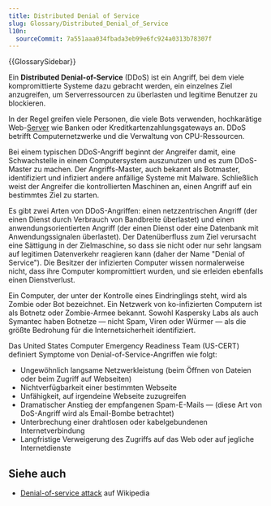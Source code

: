 ```yaml
---
title: Distributed Denial of Service
slug: Glossary/Distributed_Denial_of_Service
l10n:
  sourceCommit: 7a551aaa034fbada3eb99e6fc924a0313b78307f
---
```


{{GlossarySidebar}}

Ein **Distributed Denial-of-Service** (DDoS) ist ein Angriff, bei dem viele kompromittierte Systeme dazu gebracht werden, ein einzelnes Ziel anzugreifen, um Serverressourcen zu überlasten und legitime Benutzer zu blockieren.

In der Regel greifen viele Personen, die viele Bots verwenden, hochkarätige Web-[Server](/de/docs/Glossary/server) wie Banken oder Kreditkartenzahlungsgateways an. DDoS betrifft Computernetzwerke und die Verwaltung von CPU-Ressourcen.

Bei einem typischen DDoS-Angriff beginnt der Angreifer damit, eine Schwachstelle in einem Computersystem auszunutzen und es zum DDoS-Master zu machen. Der Angriffs-Master, auch bekannt als Botmaster, identifiziert und infiziert andere anfällige Systeme mit Malware. Schließlich weist der Angreifer die kontrollierten Maschinen an, einen Angriff auf ein bestimmtes Ziel zu starten.

Es gibt zwei Arten von DDoS-Angriffen: einen netzzentrischen Angriff (der einen Dienst durch Verbrauch von Bandbreite überlastet) und einen anwendungsorientierten Angriff (der einen Dienst oder eine Datenbank mit Anwendungssignalen überlastet). Der Datenüberfluss zum Ziel verursacht eine Sättigung in der Zielmaschine, so dass sie nicht oder nur sehr langsam auf legitimen Datenverkehr reagieren kann (daher der Name "Denial of Service"). Die Besitzer der infizierten Computer wissen normalerweise nicht, dass ihre Computer kompromittiert wurden, und sie erleiden ebenfalls einen Dienstverlust.

Ein Computer, der unter der Kontrolle eines Eindringlings steht, wird als Zombie oder Bot bezeichnet. Ein Netzwerk von ko-infizierten Computern ist als Botnetz oder Zombie-Armee bekannt. Sowohl Kaspersky Labs als auch Symantec haben Botnetze — nicht Spam, Viren oder Würmer — als die größte Bedrohung für die Internetsicherheit identifiziert.

Das United States Computer Emergency Readiness Team (US-CERT) definiert Symptome von Denial-of-Service-Angriffen wie folgt:

- Ungewöhnlich langsame Netzwerkleistung (beim Öffnen von Dateien oder beim Zugriff auf Webseiten)
- Nichtverfügbarkeit einer bestimmten Webseite
- Unfähigkeit, auf irgendeine Webseite zuzugreifen
- Dramatischer Anstieg der empfangenen Spam-E-Mails — (diese Art von DoS-Angriff wird als Email-Bombe betrachtet)
- Unterbrechung einer drahtlosen oder kabelgebundenen Internetverbindung
- Langfristige Verweigerung des Zugriffs auf das Web oder auf jegliche Internetdienste

## Siehe auch

- [Denial-of-service attack](https://en.wikipedia.org/wiki/Denial-of-service_attack) auf Wikipedia
